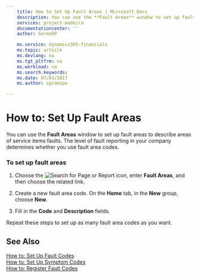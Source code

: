 ```yaml
---
    title: How to Set Up Fault Areas | Microsoft Docs
    description: You can use the **Fault Areas** window to set up fault areas to describe areas of service items faults. The level of fault reporting in your company determines whether you use fault area codes.
    services: project-madeira
    documentationcenter: ''
    author: SorenGP

    ms.service: dynamics365-financials
    ms.topic: article
    ms.devlang: na
    ms.tgt_pltfrm: na
    ms.workload: na
    ms.search.keywords:
    ms.date: 07/01/2017
    ms.author: sgroespe

---
```

# How to: Set Up Fault Areas
You can use the **Fault Areas** window to set up fault areas to describe areas of service items faults. The level of fault reporting in your company determines whether you use fault area codes.  
  
### To set up fault areas  
  
1.  Choose the ![Search for Page or Report](media/ui-search/search_small.png "Search for Page or Report icon") icon, enter **Fault Areas**, and then choose the related link.  
  
2.  Create a new fault area   code. On the **Home** tab, in the **New** group, choose **New**.  
  
3.  Fill in the **Code** and **Description** fields.  
  
 Repeat these steps to set up as many fault area codes as you want.  
  
## See Also  
 [How to: Set Up Fault Codes](../how-to-set-up-fault-codes.md)   
 [How to: Set Up Symptom Codes](../how-to-set-up-symptom-codes.md)   
 [How to: Register Fault Codes](../how-to-register-fault-codes.md)